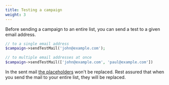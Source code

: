 ```yaml
---
title: Testing a campaign
weight: 3
---
```


Before sending a campaign to an entire list, you can send a test to a given email address.

```php
// to a single email address
$campaign->sendTestMail('john@example.com');

// to multiple email addresses at once
$campaign->sendTestMail(['john@example.com', 'paul@example.com'])
```

In the sent mail [the placeholders](/docs/laravel-mailcoach/v4/campaigns/creating-a-campaign#setting-the-content-and-using-placeholders) won't be replaced. Rest assured that when you send the mail to your entire list, they will be replaced.
